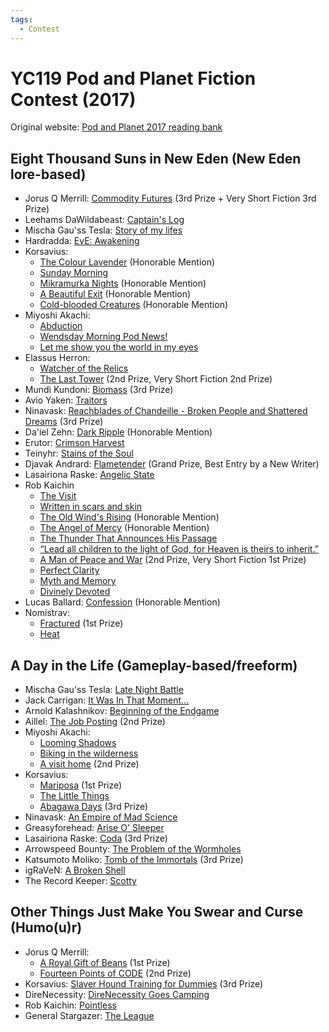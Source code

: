 ```yaml
---
tags:
  - Contest
---
```


# YC119 Pod and Planet Fiction Contest (2017)

Original website: [Pod and Planet 2017 reading bank](https://podandplanet.wixsite.com/podandplanet/contest-entries)

## Eight Thousand Suns in New Eden (New Eden lore-based)

- Jorus Q Merrill: [Commodity Futures](../authors/jorusqmerrill/commodityfutures.md) (3rd Prize + Very Short Fiction 3rd Prize)
- Leehams DaWildabeast: [Captain's Log](../authors/miscauthors/captainslog.md)
- Mischa Gau'ss Tesla: [Story of my lifes](../authors/mischagausstesla/storyofmylifes.md)
- Hardradda: [EvE: Awakening](../authors/miscauthors/hardradda_eveawakening.md)
- Korsavius:
    - [The Colour Lavender](../authors/korsavius/thecolourlavender.md) (Honorable Mention)
    - [Sunday Morning](../authors/korsavius/sundaymorning.md)
    - [Mikramurka Nights](../authors/korsavius/mikramurkanights.md) (Honorable Mention)
    - [A Beautiful Exit](../authors/korsavius/abeautifulexit.md) (Honorable Mention)
    - [Cold-blooded Creatures](../authors/korsavius/coldbloodedmention.md) (Honorable Mention)
- Miyoshi Akachi:
    - [Abduction](../authors/miyoshiakachi/abduction.md)
    - [Wendsday Morning Pod News!](../authors/iyoshiakachi/wednesdaymorningpodnews.md)
    - [Let me show you the world in my eyes](../authors/miyoshiakachi/letmeshowyoutheworldinmyeyes.md)
- Elassus Herron:
    - [Watcher of the Relics](../authors/robkaichin/writteninscarsandskin.md)
    - [The Last Tower](../authors/elassusherron/thelasttower.md) (2nd Prize, Very Short Fiction 2nd Prize)
- Mundi Kundoni: [Biomass](../authors/mundikundoni/biomass.md) (3rd Prize)
- Avio Yaken: [Traitors](../authors/miscauthors/traitors.md)
- Ninavask: [Reachblades of Chandeille - Broken People and Shattered Dreams](../authors/ninavask/reachbladesofchandeille_brokenpeopleandshattereddreams.md) (3rd Prize)
- Da'iel Zehn: [Dark Ripple](../authors/miscauthors/darkripple.md) (Honorable Mention)
- Erutor: [Crimson Harvest](../authors/erutor/crimsonharvest.md)
- Teinyhr: [Stains of the Soul](../authors/miscauthors/stainsofthesoul.md)
- Djavak Andrard: [Flametender](../authors/miscauthors/flametender.md) (Grand Prize, Best Entry by a New Writer)
- Lasairiona Raske: [Angelic State](../authors/lasairionaraske/angelicstate.md)
- Rob Kaichin
    - [The Visit](../authors/robkaichin/thevisit.md)
    - [Written in scars and skin](../authors/robkaichin/writteninscarsandskin.md)
    - [The Old Wind's Rising](../authors/robkaichin/theoldwindsrising.md) (Honorable Mention)
    - [The Angel of Mercy](../authors/robkaichin/theangelofmercy.md) (Honorable Mention)
    - [The Thunder That Announces His Passage](../authors/robkaichin/thethunderthatannounceshispassage.md)
    - [“Lead all children to the light of God, for Heaven is theirs to inherit.”](../authors/robkaichin/leadallchildren.md)
    - [A Man of Peace and War](../authors/robkaichin/amanofpeaceandwar.md) (2nd Prize, Very Short Fiction 1st Prize)
    - [Perfect Clarity](../authors/robkaichin/perfectclarity.md)
    - [Myth and Memory](../authors/robkaichin/mythandmemory.md)
    - [Divinely Devoted](../authors/robkaichin/divinedevotion.md)
- Lucas Ballard: [Confession](../authors/miscauthors/confession.md) (Honorable Mention)
- Nomistrav:
    - [Fractured](../authors/nomistrav.md/fractured.md) (1st Prize)
    - [Heat](../authors/nomistrav.md/heat.md)

## A Day in the Life (Gameplay-based/freeform)

- Mischa Gau'ss Tesla: [Late Night Battle](../authors/mischagausstesla/latenightbattle.md)
- Jack Carrigan: [It Was In That Moment...](../authors/miscauthors/itwasinthatmoment.md)
- Arnold Kalashnikov: [Beginning of the Endgame](../authors/miscauthors/beginningoftheendgame.md)
- Aillel: [The Job Posting](../authors/miscauthors/thejobposting.md) (2nd Prize)
- Miyoshi Akachi:
    - [Looming Shadows](../authors/miyoshiakachi/loomingshadows.md)
    - [Biking in the wilderness](../authors/miyoshiakachi/bikinginthewilderness.md)
    - [A visit home](../authors/miyoshiakachi/avisithome.md) (2nd Prize)
- Korsavius:
    - [Mariposa](../authors/korsavius/mariposa.md) (1st Prize)
    - [The Little Things](../authors/korsavius/thelittlethings.md)
    - [Abagawa Days](../authors/korsavius/abagawadays.md) (3rd Prize)
- Ninavask: [An Empire of Mad Science](../authors/ninavask/anempireofmadscience.md)
- Greasyforehead: [Arise O' Sleeper](../authors/miscauthors/ariseosleeper.md)
- Lasairiona Raske: [Coda](../authors/lasairionaraske/coda.md) (3rd Prize)
- Arrowspeed Bounty: [The Problem of the Wormholes](../authors/miscauthors/theproblemofthewormholes.md)
- Katsumoto Moliko: [Tomb of the Immortals](../authors/miscauthors/tomboftheimmortals.md) (3rd Prize)
- igRaVeN: [A Broken Shell](../authors/miscauthors/abrokenshell.md)
- The Record Keeper: [Scotty](../authors/miscauthors/scotty.md)


## Other Things Just Make You Swear and Curse (Humo(u)r)

- Jorus Q Merrill:
    - [A Royal Gift of Beans](../authors/jorusqmerrill/aroyalgiftofbeans.md) (1st Prize)
    - [Fourteen Points of CODE](../authors/jorusqmerrill/fourteenpointsofcode.md) (2nd Prize)
- Korsavius: [Slaver Hound Training for Dummies](../authors/korsavius/slaverhoundtrainingfordummies.md) (3rd Prize)
- DireNecessity: [DireNecessity Goes Camping](../authors/miscauthors/direnecessitygoescamping.md)
- Rob Kaichin: [Pointless](../authors/robkaichin/pointless.md)
- General Stargazer: [The League](../authors/miscauthors/theleague.md)
